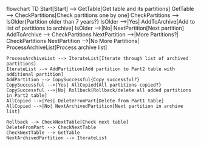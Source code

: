 
flowchart TD
    Start[Start] --> GetTable[Get table and its partitions]
    GetTable --> CheckPartitions[Check partitions one by one]
    CheckPartitions --> IsOlder{Partition older than 7 years?}
    IsOlder -->|Yes| AddToArchive[Add to list of partitions to archive]
    IsOlder -->|No| NextPartition[Next partition]
    AddToArchive --> CheckPartitions
    NextPartition -->|More Partitions?| CheckPartitions
    NextPartition -->|No More Partitions| ProcessArchiveList[Process archive list]
    
    ProcessArchiveList --> IterateList[Iterate through list of archived partitions]
    IterateList --> AddPartition[Add partition to Part2 table with additional partition]
    AddPartition --> CopySuccessful{Copy successful?}
    CopySuccessful -->|Yes| AllCopied{All partitions copied?}
    CopySuccessful -->|No| Rollback[Rollback/delete all added partitions in Part2 table]
    AllCopied -->|Yes| DeleteFromPart[Delete from Part1 table]
    AllCopied -->|No| NextArchivedPartition[Next partition in archive list]
    
    Rollback --> CheckNextTable[Check next table]
    DeleteFromPart --> CheckNextTable
    CheckNextTable --> GetTable
    NextArchivedPartition --> IterateList
